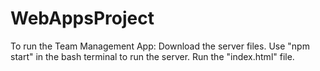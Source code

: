 # WebAppsProject

To run the Team Management App:
  Download the server files. Use "npm start" in the bash terminal to run the server.
  Run the "index.html" file.
